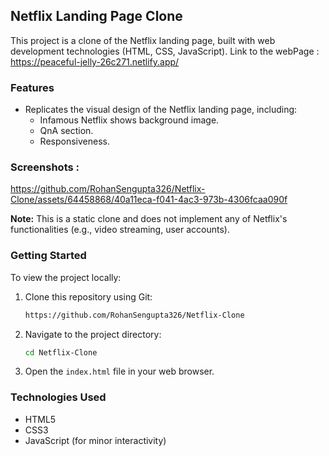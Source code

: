 ## Netflix Landing Page Clone

This project is a clone of the Netflix landing page, built with web development technologies (HTML, CSS, JavaScript). 
Link to the webPage : https://peaceful-jelly-26c271.netlify.app/

### Features

* Replicates the visual design of the Netflix landing page, including:
    * Infamous Netflix shows background image.
    * QnA section.
    * Responsiveness.

### Screenshots : 

https://github.com/RohanSengupta326/Netflix-Clone/assets/64458868/40a11eca-f041-4ac3-973b-4306fcaa090f



**Note:** This is a static clone and does not implement any of Netflix's functionalities (e.g., video streaming, user accounts).

### Getting Started

To view the project locally:

1. Clone this repository using Git:

   ```bash
   https://github.com/RohanSengupta326/Netflix-Clone
   ```

2. Navigate to the project directory:

   ```bash
   cd Netflix-Clone
   ```

3. Open the `index.html` file in your web browser.

### Technologies Used

* HTML5
* CSS3
* JavaScript (for minor interactivity)



